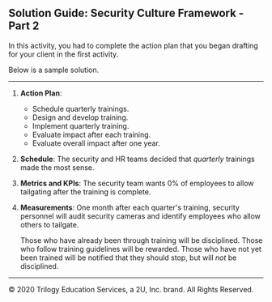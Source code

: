## Solution Guide: Security Culture Framework - Part 2

In this activity, you had to complete the action plan that you began drafting for your client in the first activity.

Below is a sample solution.

---

1. **Action Plan**:   
    - Schedule quarterly trainings.
    - Design and develop training.
    - Implement quarterly training.
    - Evaluate impact after each training.
    - Evaluate overall impact after one year.
  
2. **Schedule**: The security and HR teams decided that _quarterly_ trainings made the most sense.

3. **Metrics and KPIs**: The security team wants 0% of employees to allow tailgating after the training is complete.

4. **Measurements**: One month after each quarter's training, security personnel will audit security cameras and identify employees who allow others to tailgate. 

    Those who have already been through training will be disciplined. Those who follow training guidelines will be rewarded. Those who have not yet been trained will be notified that they should stop, but will _not_ be disciplined.
---
© 2020 Trilogy Education Services, a 2U, Inc. brand. All Rights Reserved.
